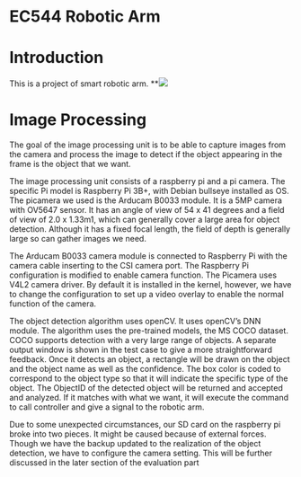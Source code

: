 # EC544 Robotic Arm
# Introduction
This is a project of smart robotic arm. 
**![](https://lh4.googleusercontent.com/YnqGPMua5DKG1GqPgmRCG3MxCVGu-gGpq4eCnYxumqbVkMMONBCr_ek1VuqSc3QMNBCitZd7FmIyc9wDpNZTqYJYMmBO0uoyD6oLdUBWaTS-rdn70jQ4QQ5vXQgCIPnEfwX_qf6FZnnuvs_uUA)
# Image Processing
The goal of the image processing unit is to be able to capture images from the camera and process the image to detect if the object appearing in the frame is the object that we want. 

The image processing unit consists of a raspberry pi and a pi camera. The specific Pi model is Raspberry Pi 3B+, with Debian bullseye installed as OS. The picamera we used is the Arducam B0033 module. It is a 5MP camera with OV5647 sensor. It has an angle of view of  54 x 41 degrees and a field of view of 2.0 x 1.33m1, which can generally cover a large area for object detection. Although it has a fixed focal length, the field of depth is generally large so can gather images we need. 

The Arducam B0033 camera module is connected to Raspberry Pi with the camera cable inserting to the CSI camera port. The Raspberry Pi configuration is modified to enable camera function. The Picamera uses V4L2 camera driver. By default it is installed in the kernel, however, we have to change the configuration to set up a video overlay to enable the normal function of the camera. 

The object detection algorithm uses openCV. It uses openCV’s DNN module. The algorithm uses the pre-trained models, the MS COCO dataset. COCO supports detection with a very large range of objects. A separate output window is shown in the test case to give a more straightforward feedback. Once it detects an object, a rectangle will be drawn on the object and the object name as well as the confidence. The box color is coded to correspond to the object type so that it will indicate the specific type of the object. The ObjectID of the detected object will be returned and accepted and analyzed. If it matches with what we want, it will execute the command to call controller and give a signal to the robotic arm. 

Due to some unexpected circumstances, our SD card on the raspberry pi broke into two pieces. It might be caused because of external forces. Though we have the backup updated to the realization of the object detection, we have to configure the camera setting. This will be further discussed in the later section of the evaluation part

